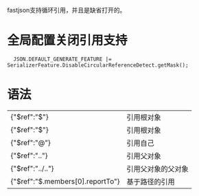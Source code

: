 fastjson支持循环引用，并且是缺省打开的。

# 全局配置关闭引用支持
      
      JSON.DEFAULT_GENERATE_FEATURE |= SerializerFeature.DisableCircularReferenceDetect.getMask();
      
# 语法
<table>
<tr><td>{"$ref":"$"} </td><td>引用根对象</td></tr>
<tr><td>{"$ref":"$"} </td><td> 引用根对象</td></tr>
<tr><td>{"$ref":"@"} </td><td> 引用自己</td></tr>
<tr><td>{"$ref":".."} </td><td> 引用父对象</td></tr>
<tr><td>{"$ref":"../.."} </td><td> 引用父对象的父对象</td></tr>
<tr><td>{"$ref":"$.members[0].reportTo"} </td><td> 基于路径的引用</td></tr>
</table>